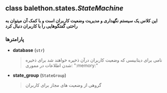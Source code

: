 ## class balethon.states.*StateMachine*

**این کلاس یک سیستم نگهداری و مدیریت وضعیت کاربران است و با کمک آن میتوان به راحتی گفتگوهایی را با کاربران دنبال کرد**

### پارامترها

- **database** (`str`)
    > نامی برای دیتابیسی که وضعیت کاربران درآن ذخیره خواهند شد برای ذخیره شدن اطلاعات در مموری: ":memory:"

- **state_group** (`StateGroup`)
    > گروهی از وضعیت های مجاز برای کاربران